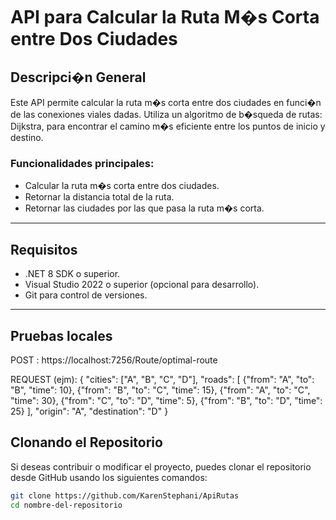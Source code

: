# API para Calcular la Ruta M�s Corta entre Dos Ciudades

## Descripci�n General

Este API permite calcular la ruta m�s corta entre dos ciudades en funci�n de las conexiones viales dadas. Utiliza un algoritmo de b�squeda de rutas:  Dijkstra, para encontrar el camino m�s eficiente entre los puntos de inicio y destino.

### Funcionalidades principales:
- Calcular la ruta m�s corta entre dos ciudades.
- Retornar la distancia total de la ruta.
- Retornar las ciudades por las que pasa la ruta m�s corta.

---

## Requisitos

- .NET 8 SDK o superior.
- Visual Studio 2022 o superior (opcional para desarrollo).
- Git para control de versiones.

---
## Pruebas locales
POST : https://localhost:7256/Route/optimal-route

REQUEST (ejm):
{
"cities": ["A", "B", "C", "D"],
"roads": [
{"from": "A", "to": "B", "time": 10},
{"from": "B", "to": "C", "time": 15},
{"from": "A", "to": "C", "time": 30},
{"from": "C", "to": "D", "time": 5},
{"from": "B", "to": "D", "time": 25}
],
"origin": "A",
"destination": "D"
}

## Clonando el Repositorio

Si deseas contribuir o modificar el proyecto, puedes clonar el repositorio desde GitHub usando los siguientes comandos:

```bash
git clone https://github.com/KarenStephani/ApiRutas
cd nombre-del-repositorio


